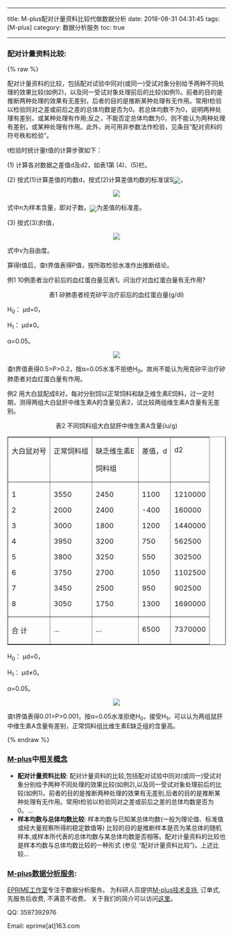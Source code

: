 
---
title: M-plus配对计量资料比较代做数据分析
date: 2018-08-31 04:31:45
tags: [M-plus]
category: 数据分析服务
toc: true

---



<span></span>
<!-- more -->



### 配对计量资料比较:

{% raw %}
<div class="p1">配对计量资料的比较，包括配对试验中同对(或同一)受试对象分别给予两种不同处理的效果比较(如例2)，以及同一受试对象处理前后的比较(如例1)。前者的目的是推断两种处理的效果有无差别，后者的目的是推断某种处理有无作用。常用t检验以检验同对之差或前后之差的总体均数是否为0。若总体均数不为0，说明两种处理有差别，或某种处理有作用;反之，不能否定总体均数为0，则不能认为两种处理有差别，或某种处理有作用。此外，尚可用非参数法作检验，见条目“配对资料的符号秩和检验”。
<p>t检验时统计量t值的计算步骤如下：
</p><p>(1) 计算各对数据之差值d及d2，如表1第 (4)、(5)栏。
</p><p>(2) 按式(1)计算差值的均数d，按式(2)计算差值均数的标准误S<img imgpath="" align="absmiddle" src="/CRFDPIC/R200612059/R200612059.0103.50.6.bmp">，</p><p align="center"><img imgpath="/CRFDPIC/R200612059/R200612059.0103.14.png" align="absmiddle" src="/CRFDPIC/R200612059/R200612059.0103.14.gif"></p>
<p>式中n为样本含量，即对子数。<img imgpath="/CRFDPIC/R200612059/R200612059.0103.16.png" align="absmiddle" src="/CRFDPIC/R200612059/R200612059.0103.16.gif">为差值的标准差。
</p><p>(3) 按式(3)求t值，</p><p align="center"><img imgpath="/CRFDPIC/R200612059/R200612059.0103.18.png" align="absmiddle" src="/CRFDPIC/R200612059/R200612059.0103.18.gif"></p>
式中v为自由度。
<p>算得t值后，查t界值表得P值，按所取检验水准作出推断结论。
</p><p>例1 10例患者治疗前后的血红蛋白量见表1。问治疗对血红蛋白量有无作用?
</p><p></p><p align="center">表1 矽肺患者经克矽平治疗前后的血红蛋白量(g/dl)</p>
<p>H<sub>0</sub>： μd=0，
</p><p>H<sub>1</sub>： μd≠0。
</p><p>α=0.05。</p><p align="center"><img imgpath="/CRFDPIC/R200612059/R200612059.0104.1.png" align="absmiddle" src="/CRFDPIC/R200612059/R200612059.0104.1.gif"></p>
查t界值表得0.5&gt;P&gt;0.2，按α=0.05水准不拒绝H<sub>0</sub>。故尚不能认为用克矽平治疗矽肺患者对血红蛋白量有作用。
<p>例2 用大白鼠配成8对，每对分别饲以正常饲料和缺乏维生素E饲料，过一定时期，测得两组大白鼠肝中维生素A的含量见表2，试比较两组维生素A含量有无差别。
</p><p></p><p align="center">表2 不同饲料组大白鼠肝中维生素A含量(iu/g)</p><p align="center"></p><div class="dtable"><table imgpath="/CRFDPIC/R200612059/R200612059.0104.3.png" class="viewtb" border="1"><tr valign="top"><td class="viewtd">
大白鼠对号</td><td class="viewtd">
正常饲料组</td><td class="viewtd">
缺乏维生素E<br>
饲料组</td><td class="viewtd">
差值，d</td><td class="viewtd">
d2</td></tr><tr valign="top"><td class="viewtd">
1<br>
2<br>
3<br>
4<br>
5<br>
6<br>
7<br>
8</td><td class="viewtd">
3550<br>
2000<br>
3000<br>
3950<br>
3800<br>
3750<br>
3450<br>
3050</td><td class="viewtd">
2450<br>
2400<br>
1800<br>
3200<br>
3250<br>
2700<br>
2500<br>
1750</td><td class="viewtd">
1100<br>
-400<br>
1200<br>
750<br>
550<br>
1050<br>
950<br>
1300</td><td class="viewtd">
1210000<br>
160000<br>
1440000<br>
562500<br>
302500<br>
1102500<br>
902500<br>
1690000</td></tr><tr valign="top"><td class="viewtd">
合 计</td><td class="viewtd">
…</td><td class="viewtd">
…</td><td class="viewtd">
6500</td><td class="viewtd">
7370000</td></tr></table></div>
<p>H<sub>0</sub>： μd=0，
</p><p>H<sub>1</sub>： μd≠0。
</p><p>α=0.05。</p><p align="center"><img imgpath="/CRFDPIC/R200612059/R200612059.0104.5.png" align="absmiddle" src="/CRFDPIC/R200612059/R200612059.0104.5.gif"></p>
<p>查t界值表得0.01&gt;P&gt;0.001，按α=0.05水准拒绝H<sub>0</sub>，接受H<sub>1</sub>。可以认为两组鼠肝中维生素A含量有差别，正常饲料组比维生素E缺乏组的含量高。</p></div>
{% endraw %}



### [M-plus](/tags/M-plus/)中[相关概念](/categories/数据分析服务)

- **配对计量资料比较**: 配对计量资料的比较,包括配对试验中同对(或同一)受试对象分别给予两种不同处理的效果比较(如例2),以及同一受试对象处理前后的比较(如例1)。前者的目的是推断两种处理的效果有无差别,后者的目的是推断某种处理有无作用。常用t检验以检验同对之差或前后之差的总体均数是否为0。...
- **样本均数与总体均数比较**: 样本均数与已知某总体均数(一般为理论值、标准值或经大量观察所得的稳定数值等) 比较的目的是推断样本是否为某总体的随机样本,或样本所代表的总体均数与某总体均数是否相等。配对计量资料的比较也是样本均数与总体均数比较的一种形式 (参见 “配对计量资料比较”)。上述比较...




### [M-plus](/tags/M-plus/)[数据分析服务](/categories/数据分析服务/):
[EPRIME工作室](http://eprime.cn/)专注于数据分析服务。
为科研人员提供[M-plus技术支持](http://eprime.cn/2018/08/18/EPRIME工作室M-plus代做服务详情/), 订单式, 先服务后收费, 不满意不收费。
关于我们的简介可以访问[这里](http://eprime.cn/2018/08/17/关于EPRIME工作室/)。

QQ: 3597392976

Email: eprime[at]163.com


